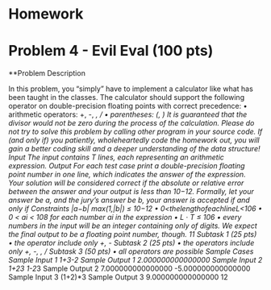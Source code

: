 # **Homework**

# Problem 4 - Evil Eval (100 pts) 

**Problem Description

In this problem, you “simply” have to implement a calculator like what has been taught in the classes. The calculator should support the following operator on double-precision floating points with correct precedence:
• arithmetic operators: +, -, *, / • parentheses: (, )
It is guaranteed that the divisor would not be zero during the process of the calculation. Please do not try to solve this problem by calling other program in your source code. If (and only if) you patiently, wholeheartedly code the homework out, you will gain a better coding
skill and a deeper understanding of the data structure!
Input
The input contains T lines, each representing an arithmetic expression. Output
For each test case print a double-precision floating point number in one line, which indicates
the answer of the expression. Your solution will be considered correct if the absolute or relative
error between the answer and your output is less than 10−12. Formally, let your answer be a,
  and the jury’s answer be b, your answer is accepted if and only if Constraints
|a−b| max(1,|b|)
≤ 10−12
 • 0<thelengthofeachlineL<106
• 0 < ai < 108 for each number ai in the expression
• L · T ≤ 106
• every numbers in the input will be an integer containing only of digits. We expect the
final output to be a floating point number, though.
11
Subtask 1 (25 pts)
• the operator include only +, - Subtask 2 (25 pts)
• the operators include only +, -, *, / Subtask 3 (50 pts)
• all operators are possible
Sample Cases Sample Input 1
1+3-2
Sample Output 1
2.000000000000000
Sample Input 2
1+2*3 1-2*3
Sample Output 2
7.000000000000000
-5.000000000000000
Sample Input 3
(1+2)*3
Sample Output 3
9.000000000000000
12
